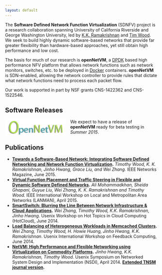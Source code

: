 ```yaml
---
layout: default
---
```

The **Software Defined Network Function Virtualization** (SDNFV) project is a research collaboration spanning University of California Riverside and George Washington University, led by [K.K. Ramakrishnan](http://www.cs.ucr.edu/~kk/) and [Tim Wood](http://faculty.cs.gwu.edu/~timwood/wiki/doku.php). We seek to build highly dynamic software-based networks that provide far greater flexibility than hardware-based approaches, yet still obtain high performance and low cost.  

The basis for much of our research is **openNetVM**, a [DPDK](http://dpdk.org) based high performance NFV platform that allows network functions such as network monitors, switches, etc. to be deployed in [Docker](http://www.docker.com) containers.  **openNetVM** is SDN-enabled, allowing the network controller to provide rules that dictate what network functions need to process each packet flow.

Our work is supported in part by NSF grants CNS-1422362 and CNS-1522546.

## Software Releases

[<img src="res/onvm-logo.png" style="float:left; padding-right:15px;">](/onvm/)

We expect to have a release of **openNetVM** ready for beta testing in *Summer 2015*.

## Publications
  * **[Towards a Software-Based Network: Integrating Software Defined Networking and Network Function Virtualization](http://faculty.cs.gwu.edu/~timwood/papers/15-Network-sdnfv.pdf).** *Timothy Wood, K. K. Ramakrishnan, Jinho Hwang, Grace Liu, and Wei Zhang.* IEEE Networks Magazine, June 2015.
  * **[Virtual Function Placement and Traffic Steering in Flexible and Dynamic Software Defined Networks](http://faculty.cs.gwu.edu/~timwood/papers/15-LANMAN-placement.pdf).** *Ali Mohammadkhan, Sheida Ghapani, Guyue Liu, Wei Zhang, K. K. Ramakrishnan and Timothy Wood.* IEEE International Workshop on Local and Metropolitan Area Networks (LANMAN), April 2015.
  * **[SmartSwitch: Blurring the Line Between Network Infrastructure & Cloud Applications](http://faculty.cs.gwu.edu/~timwood/papers/14-HotCloud-smartswitch.pdf).** *Wei Zhang, Timothy Wood, K.K. Ramakrishnan, Jinho Hwang.* Usenix Workshop on Hot Topics in Cloud Computing (HotCloud), June 2014.
  * **[Load Balancing of Heterogeneous Workloads in Memcached Clusters](http://faculty.cs.gwu.edu/~timwood/papers/14-Feedback-memswitch.pdf).** *Wei Zhang, Timothy Wood, H. Howie Huang, Jinho Hwang, K.K. Ramakrishnan*. Usenix International Workshop on Feedback Computing, June 2014.
  * **[NetVM: High Performance and Flexible Networking using Virtualization on Commodity Platforms](http://faculty.cs.gwu.edu/~timwood/papers/14-NSDI-netvm.pdf).** *Jinho Hwang, K.K. Ramakrishnan, Timothy Wood.* Usenix Symposium on Networked System Design and Implementation (NSDI), April 2014. **[Extended TNSM journal version](http://faculty.cs.gwu.edu/~timwood/papers/15-TNSM-netvm.pdf).**
